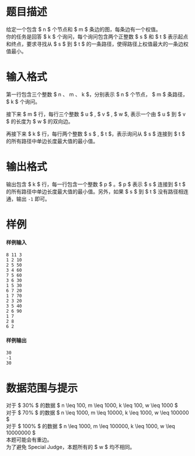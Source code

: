 
# 题目描述

给定一个包含 $ n $ 个节点和 $ m $ 条边的图，每条边有一个权值。  
你的任务是回答 $ k $ 个询问，每个询问包含两个正整数 $ s $ 和 $ t $ 表示起点和终点，要求寻找从 $ s $ 到 $ t $ 的一条路径，使得路径上权值最大的一条边权值最小。

# 输入格式

第一行包含三个整数 $ n $、$ m $、$ k $，分别表示 $ n $ 个节点， $ m $ 条路径， $ k $ 个询问。

接下来 $ m $ 行，每行三个整数 $ u $ , $ v $ , $ w $, 表示一个由 $ u $ 到 $ v $ 的长度为 $ w $ 的双向边。

再接下来 $ k $ 行，每行两个整数 $ s $ , $ t $，表示询问从 $ s $ 连接到 $ t $ 的所有路径中单边长度最大值的最小值。

# 输出格式

输出包含 $ k $ 行，每一行包含一个整数 $ p $ 。$ p $ 表示 $ s $ 连接到 $ t $ 的所有路径中单边长度最大值的最小值。另外，如果 $ s $ 到 $ t $ 没有路径相连通，输出 `-1` 即可。

# 样例

#### 样例输入
```plain
8 11 3
1 2 10
2 5 50
3 4 60
7 5 60
3 6 30
1 5 30
6 7 20
1 7 70
2 3 20
3 5 40
2 6 90
1 7
2 8
6 2
```
#### 样例输出
```plain
30
-1
30
```

# 数据范围与提示

对于 $ 30\% $ 的数据 $ n \leq 100, m \leq 1000, k \leq 100, w \leq 1000 $ </br>
对于 $ 70\% $ 的数据 $ n \leq 1000, m \leq 10000, k \leq 1000, w \leq 100000 $ </br>
对于 $ 100\% $ 的数据 $ n \leq 1000, m \leq 100000, k \leq 1000, w \leq 10000000 $ </br>
本题可能会有重边。</br>
为了避免 Special Judge，本题所有的 $ w $ 均不相同。


